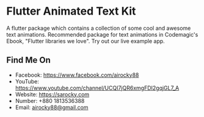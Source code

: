 # Flutter Animated Text Kit
A flutter package which contains a collection of some cool and awesome text animations. Recommended package for text animations in Codemagic's Ebook, "Flutter libraries we love". Try out our live example app.

## Find Me On
- Facebook: https://www.facebook.com/airocky88
- YouTube: https://www.youtube.com/channel/UCQI7jQR6xmgFDI2gqjGL7_A
- Website: https://sarocky.com
- Number: +880 1813536388
- Email: airocky88@gmail.com